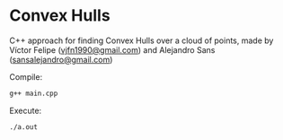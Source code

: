 # Convex Hulls

C++ approach for finding Convex Hulls over a cloud of points, made by Víctor Felipe (vjfn1990@gmail.com) and Alejandro Sans (sansalejandro@gmail.com)

Compile:
```bash
g++ main.cpp
```
Execute:
```bash
./a.out
```
